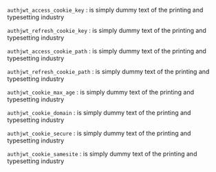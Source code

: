 `authjwt_access_cookie_key`
:   is simply dummy text of the printing and typesetting industry

`authjwt_refresh_cookie_key`
:   is simply dummy text of the printing and typesetting industry

`authjwt_access_cookie_path`
:   is simply dummy text of the printing and typesetting industry

`authjwt_refresh_cookie_path`
:   is simply dummy text of the printing and typesetting industry

`authjwt_cookie_max_age`
:   is simply dummy text of the printing and typesetting industry

`authjwt_cookie_domain`
:   is simply dummy text of the printing and typesetting industry

`authjwt_cookie_secure`
:   is simply dummy text of the printing and typesetting industry

`authjwt_cookie_samesite`
:   is simply dummy text of the printing and typesetting industry
